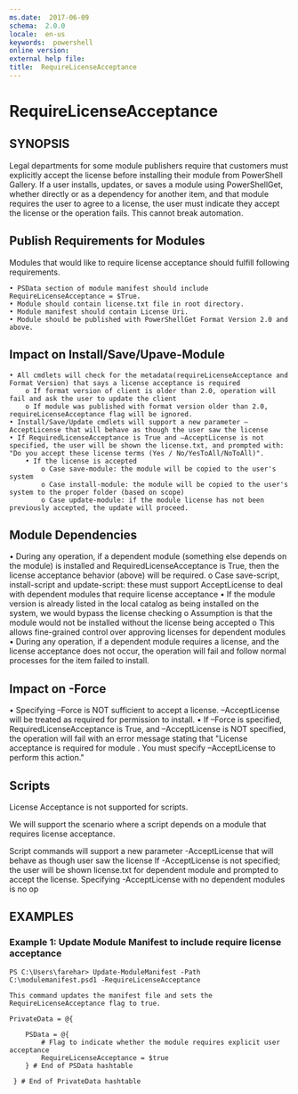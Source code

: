 ```yaml
---
ms.date:  2017-06-09
schema:  2.0.0
locale:  en-us
keywords:  powershell
online version:  
external help file:  
title:  RequireLicenseAcceptance
---
```


# RequireLicenseAcceptance

## SYNOPSIS
Legal departments for some module publishers require that customers must explicitly accept the license before installing their module from PowerShell Gallery. If a user installs, updates, or saves a module using PowerShellGet, whether directly or as a dependency for another item, and that module requires the user to agree to a license, the user must indicate they accept the license or the operation fails. This cannot break automation. 

## Publish Requirements for Modules

Modules that would like to require license acceptance should fulfill following requirements.
	
	• PSData section of module manifest should include RequireLicenseAcceptance = $True.
	• Module should contain license.txt file in root directory.
	• Module manifest should contain License Uri.
    • Module should be published with PowerShellGet Format Version 2.0 and above.    

## Impact on Install/Save/Upave-Module

    • All cmdlets will check for the metadata(requireLicenseAcceptance and Format Version) that says a license acceptance is required
        o If format version of client is older than 2.0, operation will fail and ask the user to update the client
        o If module was published with format version older than 2.0, requireLicenseAcceptance flag will be ignored.
    • Install/Save/Update cmdlets will support a new parameter –AcceptLicense that will behave as though the user saw the license
    • If RequiredLicenseAcceptance is True and –AcceptLicense is not specified, the user will be shown the license.txt, and prompted with: "Do you accept these license terms (Yes / No/YesToAll/NoToAll)".
        • If the license is accepted
            o Case save-module: the module will be copied to the user's system
            o Case install-module: the module will be copied to the user's system to the proper folder (based on scope)
            o Case update-module: if the module license has not been previously accepted, the update will proceed.

    
 ## Module Dependencies
•	During any operation, if a dependent module (something else depends on the module) is installed and RequiredLicenseAcceptance is True, then the license acceptance behavior (above) will be required.
    o Case save-script, install-script and update-script: these must support AcceptLicense to deal with dependent modules that require license acceptance
•	If the module version is already listed in the local catalog as being installed on the system, we would bypass the license checking
o	Assumption is that the module would not be installed without the license being accepted
o	This allows fine-grained control over approving licenses for dependent modules
•	During any operation, if a dependent module requires a license, and the license acceptance does not occur, the operation will fail and follow normal processes for the item failed to install.

 ## Impact on -Force

•	Specifying –Force is NOT sufficient to accept a license. –AcceptLicense will be treated as required for permission to install.
•	If –Force is specified, RequiredLicenseAcceptance is True, and –AcceptLicense is NOT specified, the operation will fail with an error message stating that "License acceptance is required for module <modulename>. You must specify –AcceptLicense to perform this action."


## Scripts
License Acceptance is not supported for scripts. 

We will support the scenario where a script depends on a module that requires license acceptance.

Script commands will support a new parameter -AcceptLicense that will behave as though user saw the license
If -AcceptLicense is not specified; the user will be shown license.txt for dependent module and prompted to accept the license.
Specifying -AcceptLicense with no dependent modules is no op

## EXAMPLES

### Example 1: Update Module Manifest to include require license acceptance
```
PS C:\Users\farehar> Update-ModuleManifest -Path C:\modulemanifest.psd1 -RequireLicenseAcceptance

This command updates the manifest file and sets the RequireLicenseAcceptance flag to true.

PrivateData = @{

    PSData = @{
        # Flag to indicate whether the module requires explicit user acceptance
        RequireLicenseAcceptance = $true
    } # End of PSData hashtable
    
 } # End of PrivateData hashtable

